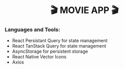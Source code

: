 <h1 align="center">🎬 MOVIE APP 🎬</h1>

<p align="left">
</p>

<h3 align="left">Languages and Tools:</h3>
<p align="left">
  <ul>
  <li>React Persistant Query for state management</li>
    <li>React TanStack Query for state management</li>
    <li>AsyncStorage for persistent storage</li>
    <li>React Native Vector Icons</li>
    <li>Axios</li>
  </ul>
</p>
